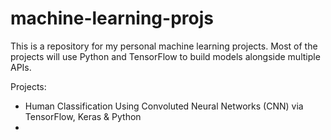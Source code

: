 # machine-learning-projs
This is a repository for my personal machine learning projects. Most of the projects will use Python and TensorFlow to build models alongside multiple APIs.

Projects:
- Human Classification Using Convoluted Neural Networks (CNN) via TensorFlow, Keras & Python
- 
